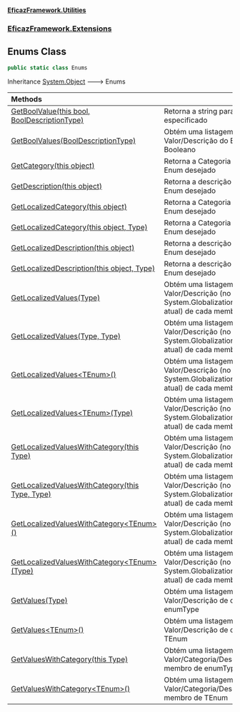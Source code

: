 #### [EficazFramework.Utilities](EficazFrameworkData.md 'EficazFramework Data')
### [EficazFramework.Extensions](EficazFrameworkData.md#EficazFramework.Extensions 'EficazFramework.Extensions')

## Enums Class

```csharp
public static class Enums
```

Inheritance [System.Object](https://docs.microsoft.com/en-us/dotnet/api/System.Object 'System.Object') &#129106; Enums

| Methods | |
| :--- | :--- |
| [GetBoolValue(this bool, BoolDescriptionType)](EficazFramework.Extensions/Enums/GetBoolValue(thisbool,BoolDescriptionType).md 'EficazFramework.Extensions.Enums.GetBoolValue(this bool, EficazFramework.Extensions.BoolDescriptionType)') | Retorna a string para o valor bool especificado |
| [GetBoolValues(BoolDescriptionType)](EficazFramework.Extensions/Enums/GetBoolValues(BoolDescriptionType).md 'EficazFramework.Extensions.Enums.GetBoolValues(EficazFramework.Extensions.BoolDescriptionType)') | Obtém uma listagem de pares Valor/Descrição do Enumerador Booleano |
| [GetCategory(this object)](EficazFramework.Extensions/Enums/GetCategory(thisobject).md 'EficazFramework.Extensions.Enums.GetCategory(this object)') | Retorna a Categoria para o valor de Enum desejado |
| [GetDescription(this object)](EficazFramework.Extensions/Enums/GetDescription(thisobject).md 'EficazFramework.Extensions.Enums.GetDescription(this object)') | Retorna a descrição para o valor de Enum desejado |
| [GetLocalizedCategory(this object)](EficazFramework.Extensions/Enums/GetLocalizedCategory(thisobject).md 'EficazFramework.Extensions.Enums.GetLocalizedCategory(this object)') | Retorna a Categoria para o valor de Enum desejado |
| [GetLocalizedCategory(this object, Type)](EficazFramework.Extensions/Enums/GetLocalizedCategory(thisobject,Type).md 'EficazFramework.Extensions.Enums.GetLocalizedCategory(this object, System.Type)') | Retorna a Categoria para o valor de Enum desejado |
| [GetLocalizedDescription(this object)](EficazFramework.Extensions/Enums/GetLocalizedDescription(thisobject).md 'EficazFramework.Extensions.Enums.GetLocalizedDescription(this object)') | Retorna a descrição para o valor de Enum desejado |
| [GetLocalizedDescription(this object, Type)](EficazFramework.Extensions/Enums/GetLocalizedDescription(thisobject,Type).md 'EficazFramework.Extensions.Enums.GetLocalizedDescription(this object, System.Type)') | Retorna a descrição para o valor de Enum desejado |
| [GetLocalizedValues(Type)](EficazFramework.Extensions/Enums/GetLocalizedValues(Type).md 'EficazFramework.Extensions.Enums.GetLocalizedValues(System.Type)') | Obtém uma listagem de pares Valor/Descrição (no idioma de System.Globalization.Culture.CultureInfo atual) de cada membro de enumType |
| [GetLocalizedValues(Type, Type)](EficazFramework.Extensions/Enums/GetLocalizedValues(Type,Type).md 'EficazFramework.Extensions.Enums.GetLocalizedValues(System.Type, System.Type)') | Obtém uma listagem de pares Valor/Descrição (no idioma de System.Globalization.Culture.CultureInfo atual) de cada membro de enumType |
| [GetLocalizedValues&lt;TEnum&gt;()](EficazFramework.Extensions/Enums/GetLocalizedValues_TEnum_().md 'EficazFramework.Extensions.Enums.GetLocalizedValues<TEnum>()') | Obtém uma listagem de pares Valor/Descrição (no idioma de System.Globalization.Culture.CultureInfo atual) de cada membro de TEnum |
| [GetLocalizedValues&lt;TEnum&gt;(Type)](EficazFramework.Extensions/Enums/GetLocalizedValues_TEnum_(Type).md 'EficazFramework.Extensions.Enums.GetLocalizedValues<TEnum>(System.Type)') | Obtém uma listagem de pares Valor/Descrição (no idioma de System.Globalization.Culture.CultureInfo atual) de cada membro de TEnum |
| [GetLocalizedValuesWithCategory(this Type)](EficazFramework.Extensions/Enums/GetLocalizedValuesWithCategory(thisType).md 'EficazFramework.Extensions.Enums.GetLocalizedValuesWithCategory(this System.Type)') | Obtém uma listagem de pares Valor/Descrição (no idioma de System.Globalization.Culture.CultureInfo atual) de cada membro de enumType |
| [GetLocalizedValuesWithCategory(this Type, Type)](EficazFramework.Extensions/Enums/GetLocalizedValuesWithCategory(thisType,Type).md 'EficazFramework.Extensions.Enums.GetLocalizedValuesWithCategory(this System.Type, System.Type)') | Obtém uma listagem de pares Valor/Descrição (no idioma de System.Globalization.Culture.CultureInfo atual) de cada membro de enumType |
| [GetLocalizedValuesWithCategory&lt;TEnum&gt;()](EficazFramework.Extensions/Enums/GetLocalizedValuesWithCategory_TEnum_().md 'EficazFramework.Extensions.Enums.GetLocalizedValuesWithCategory<TEnum>()') | Obtém uma listagem de pares Valor/Descrição (no idioma de System.Globalization.Culture.CultureInfo atual) de cada membro de TEnum |
| [GetLocalizedValuesWithCategory&lt;TEnum&gt;(Type)](EficazFramework.Extensions/Enums/GetLocalizedValuesWithCategory_TEnum_(Type).md 'EficazFramework.Extensions.Enums.GetLocalizedValuesWithCategory<TEnum>(System.Type)') | Obtém uma listagem de pares Valor/Descrição (no idioma de System.Globalization.Culture.CultureInfo atual) de cada membro de TEnum |
| [GetValues(Type)](EficazFramework.Extensions/Enums/GetValues(Type).md 'EficazFramework.Extensions.Enums.GetValues(System.Type)') | Obtém uma listagem de pares Valor/Descrição de cada membro de enumType |
| [GetValues&lt;TEnum&gt;()](EficazFramework.Extensions/Enums/GetValues_TEnum_().md 'EficazFramework.Extensions.Enums.GetValues<TEnum>()') | Obtém uma listagem de pares Valor/Descrição de cada membro de TEnum |
| [GetValuesWithCategory(this Type)](EficazFramework.Extensions/Enums/GetValuesWithCategory(thisType).md 'EficazFramework.Extensions.Enums.GetValuesWithCategory(this System.Type)') | Obtém uma listagem de Valor/Categoria/Descrição de cada membro de enumType |
| [GetValuesWithCategory&lt;TEnum&gt;()](EficazFramework.Extensions/Enums/GetValuesWithCategory_TEnum_().md 'EficazFramework.Extensions.Enums.GetValuesWithCategory<TEnum>()') | Obtém uma listagem de Valor/Categoria/Descrição de cada membro de TEnum |
